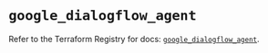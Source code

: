 # `google_dialogflow_agent`

Refer to the Terraform Registry for docs: [`google_dialogflow_agent`](https://registry.terraform.io/providers/hashicorp/google-beta/6.49.2/docs/resources/google_dialogflow_agent).

